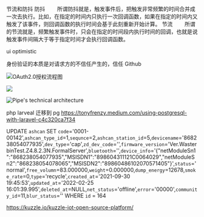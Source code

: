 节流和防抖
防抖
　　所谓防抖就是，触发事件后，把触发非常频繁的时间合并成一次去执行。比如，在指定的时间内只执行一次回调函数，如果在指定的时间内又触发了该事件，则回调函数的执行时间会基于此刻重新开始计算。
节流
　　所谓的节流就是，频繁触发事件时，只会在指定的时间段内执行时间的回调，也就是说触发事件间隔大于等于指定时间才会执行回调函数。

ui optimistic

身份验证的本质是对请求方的不信任产生的，信任 Github

![OAuth2.0授权流程图](https://gitee.com/caoyanbin/picgo/raw/master/img/20220201162252.png)

![](https://user-images.githubusercontent.com/2803210/146643318-fe1ffc42-6e48-4e95-ab62-9a0ac837901c.png)

![Pipe's technical architecture](https://hasura.io/blog/content/images/size/w1600/2021/05/Frame-7.png)

php larveal 迁移到 pg
https://tonyfrenzy.medium.com/using-postgresql-with-laravel-c4c320ca7f34

UPDATE `ashcan` SET `code`='0001-00142',`ashcan_type_id`=1,`sequnce`=2,`ashcan_station_id`=5,`devicename`='868238054077935',`dev_type`='cap',`zd_dev_code`='',`firmware_version`='Ver.WasterbinTest.Z4.8.2.3N.FormalServer',`bluetooth`='',`device_info`='{"netModuleSn1":"868238054077935","MSISDN1":"898604311121C0064029","netModuleSn2":"868238054078065","MSISDN2":"89860486102070571405"}',`status`='normal',`free_volumn`=83.000000,`weight`=0.000000,`dump_energy`=12678,`smoke_rate`=0,`type`='recycle',`created_at`='2021-09-30 19:45:53',`updated_at`='2022-02-25 16:01:39.995',`deleted_at`=NULL,`net_status`='offline',`error`='00000',`community_id`=11,`blur_status`='' WHERE `id` = 164

https://kuzzle.io/kuzzle-iot-open-source-platform/
